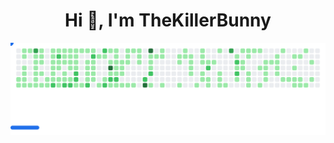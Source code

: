 <h1 align="center">Hi 👋, I'm TheKillerBunny</h1>
<center>
  <picture>
    <source
      media="(prefers-color-scheme: dark)"
      srcset="https://raw.githubusercontent.com/TheBunnyMan123/TheBunnyMan123/refs/heads/github-breakout/images/breakout-dark.svg"
    />
    <source
      media="(prefers-color-scheme: light)"
      srcset="https://raw.githubusercontent.com/TheBunnyMan123/TheBunnyMan123/refs/heads/github-breakout/images/breakout-light.svg"
    />
    <img alt="Breakout Game" src="https://raw.githubusercontent.com/TheBunnyMan123/TheBunnyMan123/refs/heads/github-breakout/images/breakout-light.svg" />
  </picture>
</center>
